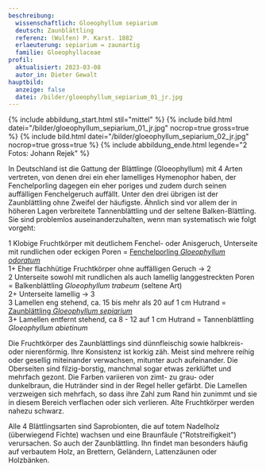 ```yaml
---
beschreibung:
  wissenschaftlich: Gloeophyllum sepiarium
  deutsch: Zaunblättling
  referenz: (Wulfen) P. Karst. 1882
  erlaeuterung: sepiarium = zaunartig
  familie: Gloeophyllaceae
profil:
  aktualisiert: 2023-03-08
  autor_in: Dieter Gewalt
hauptbild:
  anzeige: false
  datei: /bilder/gloeophyllum_sepiarium_01_jr.jpg
---
```

{% include abbildung_start.html stil="mittel" %}
{% include bild.html datei="/bilder/gloeophyllum_sepiarium_01_jr.jpg" nocrop=true gross=true %}
{% include bild.html datei="/bilder/gloeophyllum_sepiarium_02_jr.jpg" nocrop=true gross=true %}
{% include abbildung_ende.html legende="2 Fotos: Johann Rejek" %}

In Deutschland ist die Gattung der Blättlinge (Gloeophyllum) mit 4 Arten vertreten, von denen drei ein eher lamelliges Hymenophor haben, der Fenchelporling dagegen ein eher poriges und zudem durch seinen auffälligen Fenchelgeruch auffällt. Unter den drei übrigen ist der Zaunblättling ohne Zweifel der häufigste. Ähnlich sind vor allem der in höheren Lagen verbreitete Tannenblättling und der seltene Balken-Blättling. Sie sind problemlos auseinanderzuhalten, wenn man systematisch wie folgt vorgeht:

1 Klobige Fruchtkörper mit deutlichem Fenchel- oder Anisgeruch, Unterseite mit rundlichen oder eckigen Poren = [Fenchelporling *Gloeophyllum odoratum*](/pilze/gloeophyllum-odoratum-fenchelporling)\
1+ Eher flachhütige Fruchtkörper ohne auffälligen Geruch -> 2\
2 Unterseite sowohl mit rundlichen als auch lamellig langgestreckten Poren = Balkenblättling *Gloeophyllum trabeum* (seltene Art)\
2+ Unterseite lamellig -> 3\
3 Lamellen eng stehend, ca. 15 bis mehr als 20 auf 1 cm Hutrand = [Zaunblättling *Gloeophyllum sepiarium*](/pilze/gloeophyllum-sepiarium-zaunblättling)\
3+ Lamellen entfernt stehend, ca 8 - 12 auf 1 cm Hutrand = Tannenblättling *Gloeophyllum abietinum*

Die Fruchtkörper des Zaunblättlings sind dünnfleischig sowie halbkreis- oder nierenförmig. Ihre Konsistenz ist korkig zäh. Meist sind mehrere reihig oder gesellig miteinander verwachsen, mitunter auch aufeinander. Die Oberseiten sind filzig-borstig, manchmal sogar etwas zerklüftet und mehrfach gezont. Die Farben variieren von zimt- zu grau- oder dunkelbraun, die Hutränder sind in der Regel heller gefärbt. Die Lamellen verzweigen sich mehrfach, so dass ihre Zahl zum Rand hin zunimmt und sie in diesem Bereich verflachen oder sich verlieren. Alte Fruchtkörper werden nahezu schwarz.

Alle 4 Blättlingsarten sind Saprobionten, die auf totem Nadelholz (überwiegend Fichte) wachsen und eine Braunfäule ("Rotstreifigkeit") verursachen. So auch der Zaunblättling. Ihn findet man besonders häufig auf verbautem Holz, an Brettern, Geländern, Lattenzäunen oder Holzbänken.